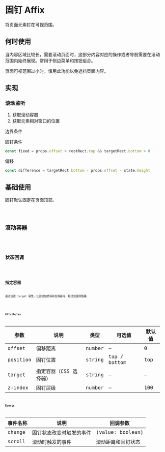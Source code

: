# 固钉 Affix

将页面元素钉在可视范围。

## 何时使用

当内容区域比较长，需要滚动页面时，这部分内容对应的操作或者导航需要在滚动范围内始终展现。常用于侧边菜单和按钮组合。

页面可视范围过小时，慎用此功能以免遮挡页面内容。

## 实现

### 滚动监听

1. 获取滚动容器
2. 获取元素相对窗口的位置

边界条件

固钉条件

```js
const fixed = props.offset > rootRect.top && targetRect.bottom > 0
```

偏移

```js
const difference = targetRect.bottom - props.offset - state.height
```

## 基础使用

固钉默认固定在页面顶部。

<code src='./demos/basic.vue' />

## 滚动容器

<code src="./demos/scroll.vue" />

## 状态回调

<code src="./demos/state.vue" />

## 指定容器

通过设置 target 属性，让固钉始终保持在容器内，超过范围则隐藏。

<code src="./demos/target.vue" />

### Attributes

| 参数     | 说明                   | 类型   | 可选值       | 默认值 |
| -------- | ---------------------- | ------ | ------------ | ------ |
| offset   | 偏移距离               | number | —            | 0      |
| position | 固钉位置               | string | top / bottom | top    |
| target   | 指定容器（CSS 选择器） | string | —            | —      |
| z-index  | 固钉层级               | number | —            | 100    |

### Events

| 事件名称 | 说明                     | 回调参数           |
| -------- | ------------------------ | ------------------ |
| change   | 固钉状态改变时触发的事件 | (value: boolean)   |
| scroll   | 滚动时触发的事件         | 滚动距离和固钉状态 |
